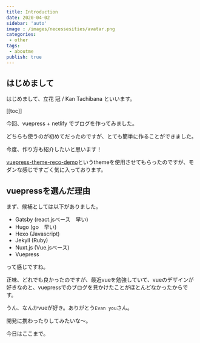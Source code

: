 ```yaml
---
title: Introduction
date: 2020-04-02
sidebar: 'auto'
image : /images/necessesities/avatar.png
categories:
 - other
tags:
 - aboutme
publish: true
---
```


## はじめまして

はじめまして、立花 冠 / Kan Tachibana といいます。

[[toc]]

今回、vuepress + netlify でブログを作ってみました。

どちらも使うのが初めてだったのですが、とても簡単に作ることができました。

今度、作り方も紹介したいと思います！

[vuepress-theme-reco-demo](https://vuepress-theme-reco.recoluan.com/en/)というthemeを使用させてもらったのですが、モダンな感じですごく気に入っております。

## vuepressを選んだ理由

まず、候補としては以下がありました。

- Gatsby (react.jsベース　早い)
- Hugo (go　早い)
- Hexo (Javascript)
- Jekyll (Ruby)
- Nuxt.js (Vue.jsベース)
- Vuepress

って感じですね。

正味、どれでも良かったのですが、最近vueを勉強していて、vueのデザインが好きなのと、vuepressでのブログを見かけたことがほとんどなかったからです。

うん、なんかvueが好き。ありがとう`Evan you`さん。

開発に携わったりしてみたいな〜。

今日はここまで。